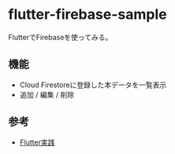# flutter-firebase-sample
FlutterでFirebaseを使ってみる。

## 機能
- Cloud Firestoreに登録した本データを一覧表示
- 追加 / 編集 / 削除

## 参考
- [Flutter実践](https://www.youtube.com/watch?v=VZ9wcJ920XA&list=PLuLRJz1UnJzEYLFd1ihJit1E6dYol8VC5)
